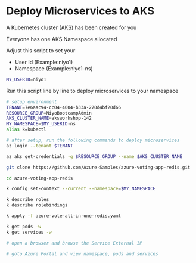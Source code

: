 # Deploy Microservices to AKS

A Kubernetes cluster (AKS) has been created for you

Everyone has one AKS Namespace allocated

Adjust this script to set your
- User Id (Example:niyo1)
- Namespace (Example:niyo1-ns)

```bash
MY_USERID=niyo1
```

Run this script line by line to deploy microservices to your namespace

```bash
# setup environment
TENANT=7e6aac94-cc04-4004-b33a-270d4bf20d66
RESOURCE_GROUP=NiyoBootcampAdmin
AKS_CLUSTER_NAME=aksworkshop-142
MY_NAMESPACE=$MY_USERID-ns
alias k=kubectl
```
```bash
# after setup, run the following commands to deploy microservices
az login --tenant $TENANT

az aks get-credentials -g $RESOURCE_GROUP --name $AKS_CLUSTER_NAME

git clone https://github.com/Azure-Samples/azure-voting-app-redis.git

cd azure-voting-app-redis

k config set-context --current --namespace=$MY_NAMESPACE

k describe roles
k describe rolebindings

k apply -f azure-vote-all-in-one-redis.yaml

k get pods -w 
k get services -w

# open a browser and browse the Service External IP 

# goto Azure Portal and view namespace, pods and services
```

